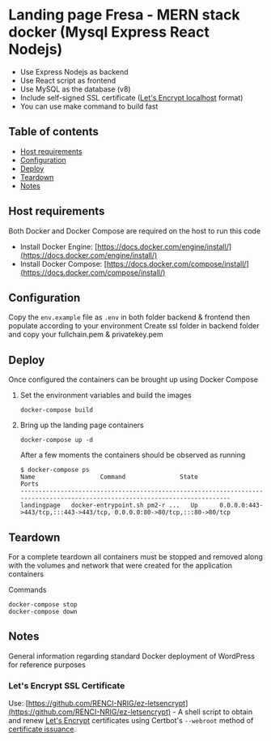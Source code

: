 # Landing page Fresa - MERN stack docker (Mysql Express React Nodejs)

- Use Express Nodejs as backend
- Use React script as frontend
- Use MySQL as the database (v8)
- Include self-signed SSL certificate ([Let's Encrypt localhost](https://letsencrypt.org/docs/certificates-for-localhost/) format)
- You can use make command to build fast

## Table of contents

- [Host requirements](#reqts)
- [Configuration](#config)
- [Deploy](#deploy)
- [Teardown](#teardown)
- [Notes](#notes)


## <a name="reqts"></a>Host requirements

Both Docker and Docker Compose are required on the host to run this code

- Install Docker Engine: [https://docs.docker.com/engine/install/](https://docs.docker.com/engine/install/)
- Install Docker Compose: [https://docs.docker.com/compose/install/](https://docs.docker.com/compose/install/)

## <a name="config"></a>Configuration

Copy the `env.example` file as `.env` in both folder backend & frontend then populate according to your environment
Create ssl folder in backend folder and copy your fullchain.pem & privatekey.pem

## <a name="deploy"></a>Deploy

Once configured the containers can be brought up using Docker Compose

1. Set the environment variables and build the images

    ```console
    docker-compose build
    ```

2. Bring up the landing page containers

    ```console
    docker-compose up -d 
    ```
    
    After a few moments the containers should be observed as running
    
    ```console
    $ docker-compose ps
    Name                  Command               State                                   Ports
    -----------------------------------------------------------------------------------------------------------------------------
    landingpage   docker-entrypoint.sh pm2-r ...   Up      0.0.0.0:443->443/tcp,:::443->443/tcp, 0.0.0.0:80->80/tcp,:::80->80/tcp
    ```
## <a name="teardown"></a>Teardown

For a complete teardown all containers must be stopped and removed along with the volumes and network that were created for the application containers

Commands

```console
docker-compose stop
docker-compose down
```

## <a name="notes"></a>Notes

General information regarding standard Docker deployment of WordPress for reference purposes

### Let's Encrypt SSL Certificate

Use: [https://github.com/RENCI-NRIG/ez-letsencrypt](https://github.com/RENCI-NRIG/ez-letsencrypt) - A shell script to obtain and renew [Let's Encrypt](https://letsencrypt.org/) certificates using Certbot's `--webroot` method of [certificate issuance](https://certbot.eff.org/docs/using.html#webroot).

